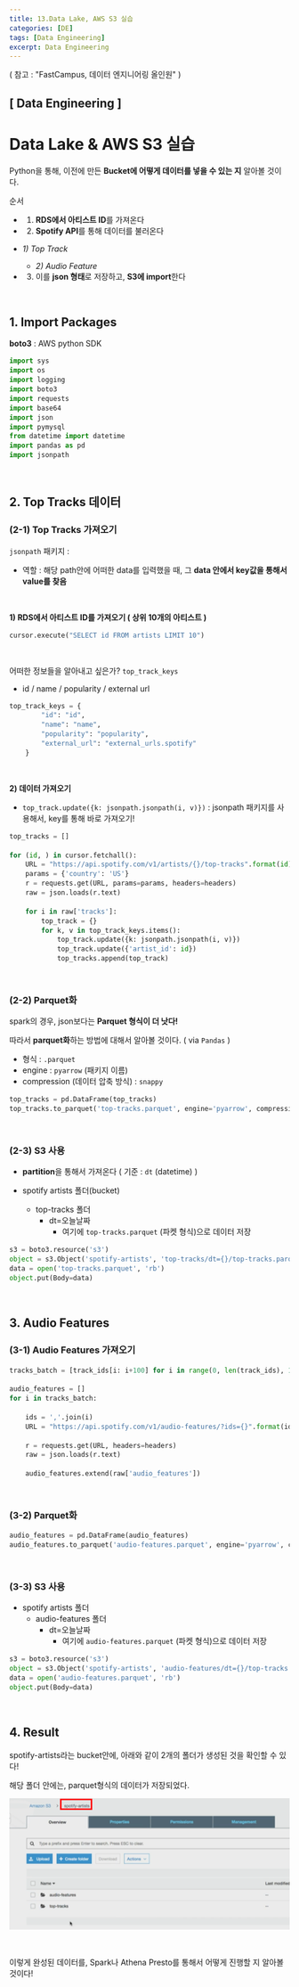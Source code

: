 ```yaml
---
title: 13.Data Lake, AWS S3 실습
categories: [DE]
tags: [Data Engineering]
excerpt: Data Engineering
---
```


( 참고 : "FastCampus, 데이터 엔지니어링 올인원" )

## [ Data Engineering ]

# Data Lake & AWS S3 실습

Python을 통해, 이전에 만든 **Bucket에 어떻게 데이터를 넣을 수 있는 지** 알아볼 것이다.

순서

- 1) **RDS에서 아티스트 ID**를 가져온다
- 2) **Spotify API**를 통해 데이터를 불러온다 
- *1) Top Track*
  - *2) Audio Feature*
  
- 3) 이를 **json 형태**로 저장하고, **S3에 import**한다

<br>

## 1. Import Packages

**boto3** : AWS python SDK

```python
import sys
import os
import logging
import boto3
import requests
import base64
import json
import pymysql
from datetime import datetime
import pandas as pd
import jsonpath
```

<br>

## 2. Top Tracks 데이터

### (2-1) Top Tracks 가져오기

`jsonpath` 패키지 :

- 역할 : 해당 path안에 어떠한 data를 입력했을 때, 그 **data 안에서 key값을 통해서 value를 찾음**

<br>

**1) RDS에서 아티스트 ID를 가져오기 ( 상위 10개의 아티스트 )**

```python
cursor.execute("SELECT id FROM artists LIMIT 10")
```

<br>

어떠한 정보들을 알아내고 싶은가? `top_track_keys`

- id / name / popularity / external url

```python
top_track_keys = {
        "id": "id",
        "name": "name",
        "popularity": "popularity",
        "external_url": "external_urls.spotify"
    }
```

<br>

**2) 데이터 가져오기**

- `top_track.update({k: jsonpath.jsonpath(i, v)})` : jsonpath 패키지를 사용해서, key를 통해 바로 가져오기!

```python
top_tracks = []

for (id, ) in cursor.fetchall():
    URL = "https://api.spotify.com/v1/artists/{}/top-tracks".format(id)
    params = {'country': 'US'}
    r = requests.get(URL, params=params, headers=headers)
    raw = json.loads(r.text)

    for i in raw['tracks']:
        top_track = {}
        for k, v in top_track_keys.items():
            top_track.update({k: jsonpath.jsonpath(i, v)})
            top_track.update({'artist_id': id})
            top_tracks.append(top_track)
```

<br>

### (2-2) Parquet화

spark의 경우, json보다는 **Parquet 형식이 더 낫다!**

따라서 **parquet화**하는 방법에 대해서 알아볼 것이다. ( via `Pandas` )

- 형식 : `.parquet`
- engine : `pyarrow` (패키지 이름)
- compression (데이터 압축 방식) : `snappy` 

```python
top_tracks = pd.DataFrame(top_tracks)
top_tracks.to_parquet('top-tracks.parquet', engine='pyarrow', compression='snappy')
```

<br>

### (2-3) S3 사용

- **partition**을 통해서 가져온다 ( 기준 : `dt` (datetime) )

- spotify artists 폴더(bucket)

  - top-tracks 폴더 
    - dt=오늘날짜
      - 여기에 `top-tracks.parquet` (파켓 형식)으로 데이터 저장

```python
s3 = boto3.resource('s3')
object = s3.Object('spotify-artists', 'top-tracks/dt={}/top-tracks.parquet'.format(dt))
data = open('top-tracks.parquet', 'rb')
object.put(Body=data)
```

<br>

## 3. Audio Features

### (3-1) Audio Features 가져오기

```python
tracks_batch = [track_ids[i: i+100] for i in range(0, len(track_ids), 100)]

audio_features = []
for i in tracks_batch:

    ids = ','.join(i)
    URL = "https://api.spotify.com/v1/audio-features/?ids={}".format(ids)

    r = requests.get(URL, headers=headers)
    raw = json.loads(r.text)

    audio_features.extend(raw['audio_features'])
```

<br>

### (3-2) Parquet화

```python
audio_features = pd.DataFrame(audio_features)
audio_features.to_parquet('audio-features.parquet', engine='pyarrow', compression='snappy')
```

<br>

### (3-3) S3 사용

- spotify artists 폴더
  - audio-features 폴더 
    - dt=오늘날짜
      - 여기에 `audio-features.parquet` (파켓 형식)으로 데이터 저장

```python
s3 = boto3.resource('s3')
object = s3.Object('spotify-artists', 'audio-features/dt={}/top-tracks.parquet'.format(dt))
data = open('audio-features.parquet', 'rb')
object.put(Body=data)
```

<br>

## 4. Result

spotify-artists라는 bucket안에, 아래와 같이 2개의 폴더가 생성된 것을 확인할 수 있다!

해당 폴더 안에는, parquet형식의 데이터가 저장되었다.

![figure2](/assets/img/DE/de25.png)

<br>

이렇게 완성된 데이터를, Spark나 Athena Presto를 통해서 어떻게 진행할 지 알아볼 것이다!